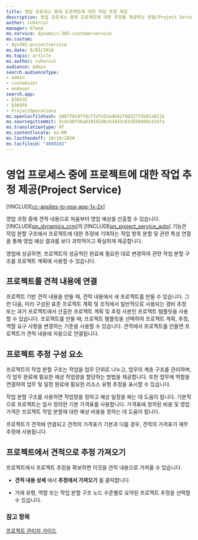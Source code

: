 ```yaml
---
title: 영업 프로세스 중에 프로젝트에 대한 작업 추정 제공
description: 영업 프로세스 중에 프로젝트에 대한 추정을 제공하는 방법(Project Service)
author: ruhercul
manager: kfend
ms.service: dynamics-365-customerservice
ms.custom:
- dyn365-projectservice
ms.date: 8/03/2018
ms.topic: article
ms.author: ruhercul
audience: Admin
search.audienceType:
- admin
- customizer
- enduser
search.app:
- D365CE
- D365PS
- ProjectOperations
ms.openlocfilehash: ddb7f8c0ff8c7fd7e51edb42f9d227f2b91a811b
ms.sourcegitcommit: 5c4c9bf3ba018562d6cb3443c01d550489c415fa
ms.translationtype: HT
ms.contentlocale: ko-KR
ms.lasthandoff: 10/16/2020
ms.locfileid: "4080102"
---
```

# <a name="provide-work-estimates-for-a-project-during-the-sales-process-project-service"></a>영업 프로세스 중에 프로젝트에 대한 작업 추정 제공(Project Service)

[!INCLUDE[cc-applies-to-psa-app-1x-2x](../includes/cc-applies-to-psa-app-1x-2x.md)]

영업 과정 중에 견적 내용으로 처음부터 영업 예상을 산출할 수 있습니다. [!INCLUDE[pn_dynamics_crm](../includes/pn-dynamics-crm.md)]의 [!INCLUDE[pn_project_service_auto](../includes/pn-project-service-auto.md)] 기능은 작업 분할 구조에서 프로젝트에 대한 추정에 기여하는 작업 항목 분할 및 관련 특성 연결을 통해 영업 예상 결과를 보다 과학적이고 확실하게 제공합니다.  
  
 영업에 성공하면, 프로젝트의 성공적인 완료에 필요한 대로 변경하여 관련 작업 분할 구조를 프로젝트 계획에 사용할 수 있습니다.  
  
## <a name="link-a-project-to-a-quote-line"></a>프로젝트를 견적 내용에 연결  
 프로젝트 기반 견적 내용을 만들 때, 견적 내용에서 새 프로젝트를 만들 수 있습니다. 그런 다음, 미리 구성된 표준 프로젝트 계획 및 조직에서 일반적으로 사용되는 경비 추정 또는 과거 프로젝트에서 산출한 프로젝트 계획 및 추정 사본인 프로젝트 템플릿을 사용할 수 있습니다. 프로젝트를 만들 때, 프로젝트 템플릿을 선택하여 프로젝트 계획, 추정, 역할 요구 사항을 변경하는 기준을 사용할 수 있습니다. 견적에서 프로젝트를 만들면 프로젝트가 견적 내용에 자동으로 연결됩니다.  
  
## <a name="project-estimate-components"></a>프로젝트 추정 구성 요소  
 프로젝트의 작업 분할 구조는 작업을 업무 단위로 나누고, 업무의 계층 구조를 관리하며, 각 업무 완료에 필요한 예상 작업량을 할당하는 방법을 제공합니다. 또한 업무에 역할을 연결하여 업무 및 일정 완료에 필요한 리소스 유형 추정을 표시할 수 있습니다.  
  
 작업 분할 구조를 사용하면 작업량을 정하고 예상 일정을 짜는 데 도움이 됩니다. 기본적으로 프로젝트는 앞서 정의한 기본 가격표를 사용합니다. 가격표에 정의된 비용 및 영업 가격은 프로젝트 작업 분할에 대한 예상 비용을 정하는 데 도움이 됩니다.  
  
 프로젝트가 견적에 연결되고 견적의 가격표가 기본과 다를 경우, 견적의 가격표가 재무 추정에 사용됩니다.  
  
## <a name="import-estimates-from-a-project-into-a-quote"></a>프로젝트에서 견적으로 추정 가져오기  
 프로젝트에서 프로젝트 추정을 확보하면 이것을 견적 내용으로 가져올 수 있습니다.  
  
-   **견적 내용 상세** 에서 **추정에서 가져오기** 를 클릭합니다. 

-   거래 유형, 역할 또는 작업 분할 구조 노드 수준별로 요약된 프로젝트 추정을 선택할 수 있습니다.  
  
### <a name="see-also"></a>참고 항목  
 [프로젝트 관리자 가이드](../psa/project-manager-guide.md)
